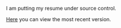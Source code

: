 I am putting my resume under source control.

[Here](https://alex-stangl-resume.netlify.com) you can view the most recent version.
